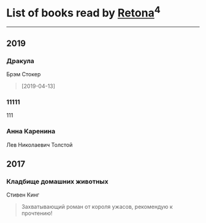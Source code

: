 # List of books read by [Retona](https://www.facebook.com/profile.php?id=531751113661013)<sup>4</sup>
---

## 2019

### Дракула
Брэм Стокер
> [2019-04-13] 


### 11111
111


### Анна Каренина
Лев Николаевич Толстой



## 2017

### Кладбище домашних животных
Стивен Кинг
> Захватывающий роман от короля ужасов, рекомендую к прочтению!



